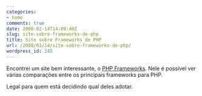 ```yaml
---
categories:
- home
comments: true
date: 2008-02-14T14:09:40Z
slug: site-sobre-frameworks-de-php
title: Site sobre Frameworks de PHP
url: /2008/02/14/site-sobre-frameworks-de-php/
wordpress_id: 245
---
```


Encontrei um site bem interessante, o [PHP Frameworks](http://www.phpframeworks.com/index.php). Nele é possível ver várias comparações entre os principais frameworks para PHP.

Legal para quem está decidindo qual deles adotar.
